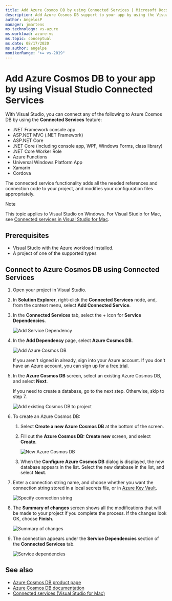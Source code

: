 ```yaml
---
title: Add Azure Cosmos DB by using Connected Services | Microsoft Docs
description: Add Azure Cosmos DB support to your app by using the Visual Studio to add a connected service
author: AngelosP
manager: jmartens
ms.technology: vs-azure
ms.workload: azure-vs
ms.topic: conceptual
ms.date: 08/17/2020
ms.author: angelpe
monikerRange: ">= vs-2019"
---
```

# Add Azure Cosmos DB to your app by using Visual Studio Connected Services

With Visual Studio, you can connect any of the following to Azure Cosmos DB by using the **Connected Services** feature:

- .NET Framework console app
- ASP.NET MVC (.NET Framework) 
- ASP.NET Core
- .NET Core (including console app, WPF, Windows Forms, class library)
- .NET Core Worker Role
- Azure Functions
- Universal Windows Platform App
- Xamarin
- Cordova

The connected service functionality adds all the needed references and connection code to your project, and modifies your configuration files appropriately.

> [!NOTE]
> This topic applies to Visual Studio on Windows. For Visual Studio for Mac, see [Connected services in Visual Studio for Mac](/visualstudio/mac/connected-services).
## Prerequisites

- Visual Studio with the Azure workload installed.
- A project of one of the supported types

## Connect to Azure Cosmos DB using Connected Services

1. Open your project in Visual Studio.

1. In **Solution Explorer**, right-click the **Connected Services** node, and, from the context menu, select **Add Connected Service**.

1. In the **Connected Services** tab, select the + icon for **Service Dependencies**.

    ![Add Service Dependency](./media/vs-azure-tools-connected-services-storage/vs-2019/connected-services-tab.png)

1. In the **Add Dependency** page, select **Azure Cosmos DB**.

    ![Add Azure Cosmos DB](./media/azure-cosmosdb-add-connected-service/azure-cosmosdb.png)

    If you aren't signed in already, sign into your Azure account. If you don't have an Azure account, you can sign up for a [free trial](https://azure.microsoft.com/free/).

1. In the **Azure Cosmos DB** screen, select an existing Azure Cosmos DB, and select **Next**.

    If you need to create a database, go to the next step. Otherwise, skip to step 7.

    ![Add existing Cosmos DB to project](./media/azure-cosmosdb-add-connected-service/created-cosmosdb.png)

1. To create an Azure Cosmos DB:

   1. Select **Create a new Azure Cosmos DB** at the bottom of the screen.

   1. Fill out the **Azure Cosmos DB: Create new** screen, and select **Create**.

       ![New Azure Cosmos DB](./media/azure-cosmosdb-add-connected-service/create-new-cosmosdb.png)

   1. When the **Configure Azure Cosmos DB** dialog is displayed, the new database appears in the list. Select the new database in the list, and select **Next**.

1. Enter a connection string name, and choose whether you want the connection string stored in a local secrets file, or in [Azure Key Vault](/azure/key-vault).

   ![Specify connection string](./media/azure-cosmosdb-add-connected-service/connection-string.png)

1. The **Summary of changes** screen shows all the modifications that will be made to your project if you complete the process. If the changes look OK, choose **Finish**.

   ![Summary of changes](./media/azure-cosmosdb-add-connected-service/summary-of-changes.png)

1. The connection appears under the **Service Dependencies** section of the **Connected Services** tab.

   ![Service dependencies](./media/azure-cosmosdb-add-connected-service/service-dependencies-after.png)

## See also

- [Azure Cosmos DB product page](https://azure.microsoft.com/services/cosmos-db/)
- [Azure Cosmos DB documentation](/azure/cosmos-db/)
- [Connected services (Visual Studio for Mac)](/visualstudio/mac/connected-services)
